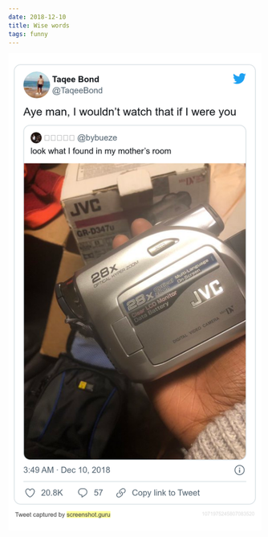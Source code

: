 ```yaml
---
date: 2018-12-10
title: Wise words
tags: funny
---
```


![vcr](https://raw.githubusercontent.com/muneer78/muneer78.github.io/master/images/vcr.png)



